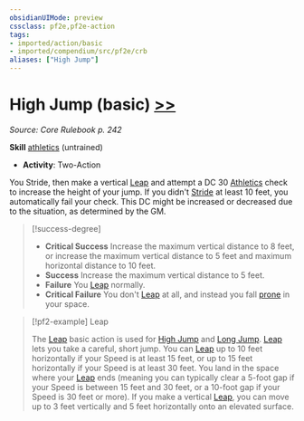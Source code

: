 ```yaml
---
obsidianUIMode: preview
cssclass: pf2e,pf2e-action
tags:
- imported/action/basic
- imported/compendium/src/pf2e/crb
aliases: ["High Jump"]
---
```

# High Jump (basic) [>>](chapter-9-playing-the-game.md#Actions "Two-Action")
*Source: Core Rulebook p. 242*  

**Skill** [athletics](../../compendium/skills.md#Athletics) (untrained)
- **Activity**: Two-Action

You Stride, then make a vertical [Leap](leap.md) and attempt a DC 30 [Athletics](../../compendium/skills.md#Athletics) check to increase the height of your jump. If you didn't [Stride](stride.md) at least 10 feet, you automatically fail your check. This DC might be increased or decreased due to the situation, as determined by the GM.

> [!success-degree] 
> - **Critical Success** Increase the maximum vertical distance to 8 feet, or increase the maximum vertical distance to 5 feet and maximum horizontal distance to 10 feet.
> - **Success** Increase the maximum vertical distance to 5 feet.
> - **Failure** You [Leap](leap.md) normally.
> - **Critical Failure** You don't [Leap](leap.md) at all, and instead you fall [prone](conditions.md#Prone) in your space.

> [!pf2-example] Leap
> 
> The [Leap](leap.md) basic action is used for [High Jump](../../../..//TTRPGShare-Pathfinder-2E-Vault/rules/actions/high-jump.md) and [Long Jump](long-jump.md). [Leap](leap.md) lets you take a careful, short jump. You can [Leap](leap.md) up to 10 feet horizontally if your Speed is at least 15 feet, or up to 15 feet horizontally if your Speed is at least 30 feet. You land in the space where your [Leap](leap.md) ends (meaning you can typically clear a 5-foot gap if your Speed is between 15 feet and 30 feet, or a 10-foot gap if your Speed is 30 feet or more). If you make a vertical [Leap](leap.md), you can move up to 3 feet vertically and 5 feet horizontally onto an elevated surface.